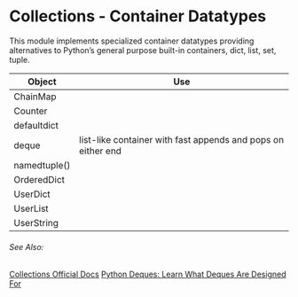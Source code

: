 # Collections - Container Datatypes
This module implements specialized container datatypes providing alternatives to Python’s general purpose built-in containers, dict, list, set, tuple.

| Object       | Use                                                          |
| ------------ | ------------------------------------------------------------ |
| ChainMap     |                                                              |
| Counter      |                                                              |
| defaultdict  |                                                              |
| deque        | list-like container with fast appends and pops on either end | 
| namedtuple() |                                                              |
| OrderedDict  |                                                              |
| UserDict     |                                                              |
| UserList     |                                                              |
| UserString   |                                                              |



###### See Also:

[Collections Official Docs](https://docs.python.org/3/library/collections.html)
[Python Deques: Learn What Deques Are Designed For](https://towardsdatascience.com/python-deques-learn-what-deques-are-designed-for-7b345a7adb80)